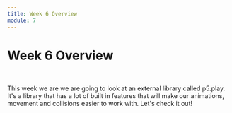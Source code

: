 ```yaml
---
title: Week 6 Overview
module: 7
---
```


# Week 6 Overview <br />


<br />



This week we are we are going to look at an external library called p5.play.  It's a library that has a lot of built in features that will make our animations, movement and collisions easier to work with.  Let's check it out!

<!--<iframe width="560" height="315" src="https://www.youtube.com/embed/lGkdx-xz39A" frameborder="0" allow="accelerometer; autoplay; encrypted-media; gyroscope; picture-in-picture" allowfullscreen></iframe>-->